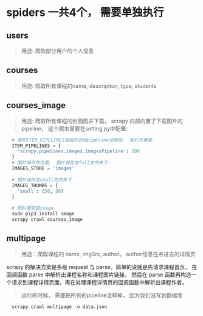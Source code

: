 # spiders 一共4个， 需要单独执行
## users
> 用途: 爬取部分用户的个人信息

## courses
> 用途: 爬取所有课程的name, description, type, students

## courses_image
> 用途: 爬取所有课程的封面图并下载，
scrapy 内部内置了下载图片的 pipeline，
这个爬虫需要在setting.py中配置:
``` python
  # 要把ITEM_PIPELINES里面的其他pipeline注释掉， 我们不需要
  ITEM_PIPELINES = { 
    'scrapy.pipelines.images.ImagesPipeline': 100
  }
  # 图片保存的位置， 图片保存在full文件夹下
  IMAGES_STORE = 'images'
  
  # 图片保存在small文件夹下
  IMAGES_THUMBS = {
    'small': (50, 50)
  }
  
  # 图片要安装image
  sudo pip3 install image
  scrapy crawl courses_image
```
## multipage
> 用途：爬取课程的 name, imgSrc, author。 author信息在点进去的详情页

scrapy 的解决方案是多级 request 与 parse。简单的说就是先请求课程首页，
在回调函数 parse 中解析出课程名称和课程图片链接，
然后在 parse 函数再构造一个请求到课程详情页面，再在处理课程详情页的回调函数中解析出课程作者。

> 运行的时候， 需要把所有的pipeline注释掉， 因为我们没写到数据库
``` python
  scrapy crawl multipage -o data.json
```

